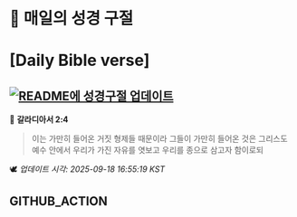 # 🙏 매일의 성경 구절
# [Daily Bible verse]
## [![README에 성경구절 업데이트](https://github.com/DONGSUKA/first_test/actions/workflows/update-readme-bible.yml/badge.svg)](https://github.com/DONGSUKA/first_test/actions/workflows/update-readme-bible.yml)
<!-- START_BIBLE_VERSE -->
📖 **갈라디아서 2:4**
> 이는 가만히 들어온 거짓 형제들 때문이라 그들이 가만히 들어온 것은 그리스도 예수 안에서 우리가 가진 자유를 엿보고 우리를 종으로 삼고자 함이로되

🕊️ _업데이트 시각: 2025-09-18 16:55:19 KST_
  <!-- END_BIBLE_VERSE -->
## GITHUB_ACTION
